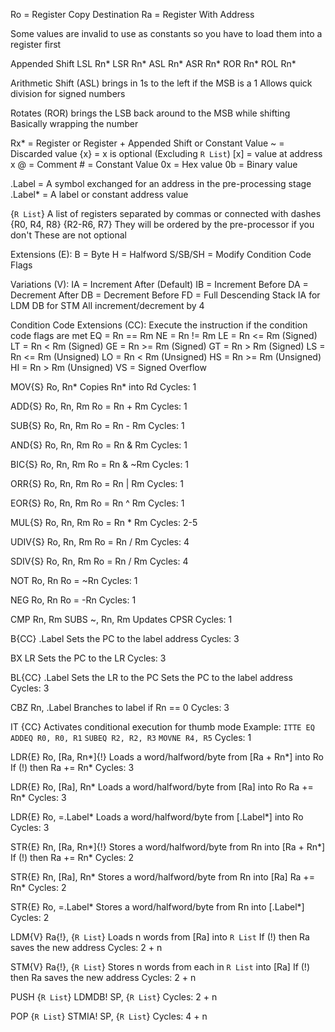 Ro = Register Copy Destination
Ra = Register With Address

Some values are invalid to use as constants so you have to load them into a register first

Appended Shift
	LSL Rn*
	LSR Rn*
	ASL Rn*
	ASR Rn*
	ROR Rn*
	ROL Rn*

Arithmetic Shift (ASL) brings in 1s to the left if the MSB is a 1
	Allows quick division for signed numbers

Rotates (ROR) brings the LSB back around to the MSB while shifting
Basically wrapping the number

Rx* = Register or Register + Appended Shift or Constant Value
~ = Discarded value
{x} = x is optional (Excluding `R List`)
[x] = value at address x
@ = Comment
$\#$ = Constant Value
0x = Hex value
0b = Binary value

.Label = A symbol exchanged for an address in the pre-processing stage
.Label* = A label or constant address value

{`R List`}
	A list of registers separated by commas or connected with dashes
	{R0, R4, R8}
	{R2-R6, R7}
	They will be ordered by the pre-processor if you don't
	These are not optional

Extensions (E):
	B = Byte
	H = Halfword
	S/SB/SH = Modify Condition Code Flags

Variations (V):
	IA = Increment After (Default)
	IB = Increment Before
	DA = Decrement After
	DB = Decrement Before
	FD = Full Descending Stack
		IA for LDM
		DB for STM 
	All increment/decrement by 4

Condition Code Extensions (CC):
	Execute the instruction if the condition code flags are met
	EQ = Rn == Rm
	NE = Rn != Rm
	LE = Rn <= Rm (Signed)
	LT = Rn < Rm (Signed)
	GE = Rn >= Rm (Signed)
	GT = Rn > Rm (Signed)
	LS = Rn <= Rm (Unsigned)
	LO = Rn < Rm (Unsigned)
	HS = Rn >= Rm (Unsigned)
	HI = Rn > Rm (Unsigned)
	VS = Signed Overflow

MOV{S} Ro, Rn*
	Copies Rn* into Rd
	Cycles: 1

ADD{S} Ro, Rn, Rm
	Ro = Rn + Rm
	Cycles: 1

SUB{S} Ro, Rn, Rm
	Ro = Rn - Rm
	Cycles: 1

AND{S} Ro, Rn, Rm
	Ro = Rn & Rm
	Cycles: 1

BIC{S} Ro, Rn, Rm
	Ro = Rn & ~Rm
	Cycles: 1

ORR{S} Ro, Rn, Rm
	Ro = Rn | Rm
	Cycles: 1

EOR{S} Ro, Rn, Rm
	Ro = Rn ^ Rm
	Cycles: 1

MUL{S} Ro, Rn, Rm
	Ro = Rn * Rm
	Cycles: 2-5

UDIV{S} Ro, Rn, Rm
	Ro = Rn / Rm
	Cycles: 4

SDIV{S} Ro, Rn, Rm
	Ro = Rn / Rm
	Cycles: 4

NOT Ro, Rn
	Ro = ~Rn
	Cycles: 1

NEG Ro, Rn
	Ro = -Rn
	Cycles: 1

CMP Rn, Rm
	SUBS ~, Rn, Rm
	Updates CPSR
	Cycles: 1

B{CC} .Label
	Sets the PC to the label address
	Cycles: 3

BX LR
	Sets the PC to the LR
	Cycles: 3

BL{CC} .Label
	Sets the LR to the PC
	Sets the PC to the label address	
	Cycles: 3

CBZ Rn, .Label
	Branches to label if Rn == 0
	Cycles: 3

IT {CC}
	Activates conditional execution for thumb mode
	Example:
		`ITTE EQ`
		`ADDEQ R0, R0, R1`
		`SUBEQ R2, R2, R3`
		`MOVNE R4, R5`
	Cycles: 1

LDR{E} Ro, [Ra, Rn*]{!}
	Loads a word/halfword/byte from [Ra + Rn*] into Ro
	If (!) then Ra += Rn*
	Cycles: 3

LDR{E} Ro, [Ra], Rn*
	Loads a word/halfword/byte from [Ra] into Ro
	Ra += Rn*
	Cycles: 3

LDR{E} Ro, =.Label*
	Loads a word/halfword/byte from [.Label*] into Ro
	Cycles: 3

STR{E} Rn, [Ra, Rn*]{!}
	Stores a word/halfword/byte from Rn into [Ra + Rn*] 
	If (!) then Ra += Rn*
	Cycles: 2

STR{E} Rn, [Ra], Rn*
	Stores a word/halfword/byte from Rn into [Ra]
	Ra += Rn*
	Cycles: 2

STR{E} Ro, =.Label*
	Stores a word/halfword/byte from Rn into [.Label*]
	Cycles: 2

LDM{V} Ra{!}, {`R List`}
	Loads n words from [Ra] into `R List`
	If (!) then Ra saves the new address
	Cycles: 2 + n

STM{V} Ra{!}, {`R List`}
	Stores n words from each in `R List` into [Ra]
	If (!) then Ra saves the new address
	Cycles: 2 + n

PUSH {`R List`}
	LDMDB! SP, {`R List`}
	Cycles: 2 + n

POP {`R List`}
	STMIA! SP, {`R List`}
	Cycles: 4 + n